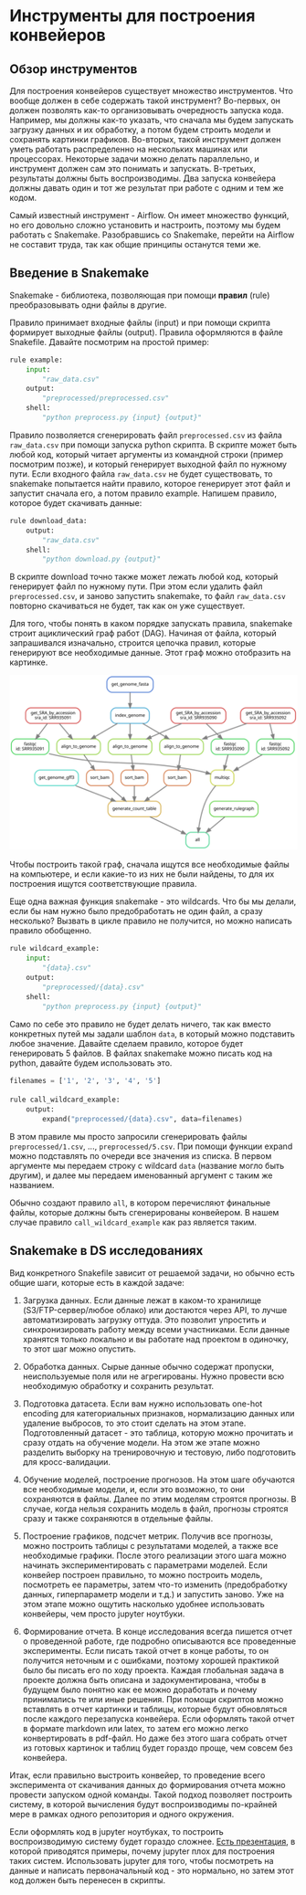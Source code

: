 # Инструменты для построения конвейеров

## Обзор инструментов

Для построения конвейеров существует множество инструментов. Что вообще должен в себе содержать такой инструмент? Во-первых, он должен позволять как-то организовывать очередность запуска кода. Например, мы должны как-то указать, что сначала мы будем запускать загрузку данных и их обработку, а потом будем строить модели и сохранять картинки графиков. Во-вторых, такой инструмент должен уметь работать распределенно на нескольких машинах или процессорах. Некоторые задачи можно делать параллельно, и инструмент должен сам это понимать и запускать. В-третьих, результаты должны быть воспроизводимы. Два запуска конвейера должны давать один и тот же результат при работе с одним и тем же кодом.

Самый известный инструмент - Airflow. Он имеет множество функций, но его довольно сложно установить и настроить, поэтому мы будем работать с Snakemake. Разобравшись со Snakemake, перейти на Airflow не составит труда, так как общие принципы останутся теми же.

## Введение в Snakemake

Snakemake - библиотека, позволяющая при помощи **правил** (rule) преобразовывать одни файлы в другие.

Правило принимает входные файлы (input) и при помощи скрипта формирует выходные файлы (output). Правила оформляются в файле Snakefile. Давайте посмотрим на простой пример:

```python
rule example:
    input:
        "raw_data.csv"
    output:
        "preprocessed/preprocessed.csv"
    shell:
        "python preprocess.py {input} {output}"
```

Правило позволяется сгенерировать файл `preprocessed.csv` из файла `raw_data.csv` при помощи запуска python скрипта. В скрипте может быть любой код, который читает аргументы из командной строки (пример посмотрим позже), и который генерирует выходной файл по нужному пути. Если входного файла `raw_data.csv` не будет существовать, то snakemake попытается найти правило, которое генерирует этот файл и запустит сначала его, а потом правило example. Напишем правило, которое будет скачивать данные:

```python
rule download_data:
    output:
        "raw_data.csv"
    shell:
        "python download.py {output}"
```

В скрипте download точно также может лежать любой код, который генерирует файл по нужному пути. При этом если удалить файл `preprocessed.csv`, и заново запустить snakemake, то файл `raw_data.csv` повторно скачиваться не будет, так как он уже существует.

Для того, чтобы понять в каком порядке запускать правила, snakemake строит ациклический граф работ (DAG). Начиная от файла, который запрашивался изначально, строится цепочка правил, которые генерируют все необходимые данные. Этот граф можно отобразить на картинке.

![snakemake_dag](../images/snakemake_dag.svg)

Чтобы построить такой граф, сначала ищутся все необходимые файлы на компьютере, и если какие-то из них не были найдены, то для их построения ищутся соответствующие правила.

Еще одна важная функция snakemake - это wildcards. Что бы мы делали, если бы нам нужно было предобработать не один файл, а сразу несколько? Вызвать в цикле правило не получится, но можно написать правило обобщенно.

```python
rule wildcard_example:
    input:
        "{data}.csv"
    output:
        "preprocessed/{data}.csv"
    shell:
        "python preprocess.py {input} {output}"
```

Само по себе это правило не будет делать ничего, так как вместо конкретных путей мы задали шаблон `data`, в который можно подставить любое значение. Давайте сделаем правило, которое будет генерировать 5 файлов. В файлах snakemake можно писать код на python, давайте будем использовать это.

```python
filenames = ['1', '2', '3', '4', '5']

rule call_wildcard_example:
    output:
        expand("preprocessed/{data}.csv", data=filenames)

```

В этом правиле мы просто запросили сгенерировать файлы `preprocessed/1.csv`, ..., `preprocessed/5.csv`. При помощи функции expand можно подставлять по очереди все значения из списка. В первом аргументе мы передаем строку с wildcard `data` (название могло быть другим), и далее мы передаем именованный аргумент с таким же названием.

Обычно создают правило `all`, в котором перечисляют финальные файлы, которые должны быть сгенерированы конвейером. В нашем случае правило `call_wildcard_example` как раз является таким.

## Snakemake в DS исследованиях

Вид конкретного Snakefile зависит от решаемой задачи, но обычно есть общие шаги, которые есть в каждой задаче:

1. Загрузка данных. Если данные лежат в каком-то хранилище (S3/FTP-сервер/любое облако) или достаются через API, то лучше автоматизировать загрузку оттуда. Это позволит упростить и синхронизировать работу между всеми участниками. Если данные хранятся только локально и вы работате над проектом в одиночку, то этот шаг можно опустить.

2. Обработка данных. Сырые данные обычно содержат пропуски, неиспользуемые поля или не агрегированы. Нужно провести всю необходимую обработку и сохранить результат.

3. Подготовка датасета. Если вам нужно использовать one-hot encoding для категориальных признаков, нормализацию данных или удаление выбросов, то это стоит сделать на этом этапе. Подготовленный датасет - это таблица, которую можно прочитать и сразу отдать на обучение модели. На этом же этапе можно разделить выборку на тренировочную и тестовую, либо подготовить для кросс-валидации.

4. Обучение моделей, построение прогнозов. На этом шаге обучаются все необходимые модели, и, если это возможно, то они сохраняются в файлы. Далее по этим моделям строятся прогнозы. В случае, когда нельзя сохранить модель в файл, прогнозы строятся сразу и также сохраняются в отдельные файлы.

5. Построение графиков, подсчет метрик. Получив все прогнозы, можно построить таблицы с результатами моделей, а также все необходимые графики. После этого реализации этого шага можно начинать экспериментировать с параметрами моделей. Если конвейер построен правильно, то можно построить модель, посмотреть ее параметры, затем что-то изменить (предобработку данных, гиперпараметр модели и т.д.) и запустить заново. Уже на этом этапе можно ощутить насколько удобнее использовать конвейеры, чем просто jupyter ноутбуки.

6. Формирование отчета. В конце исследования всегда пишется отчет о проведенной работе, где подробно описываются все проведенные эксперименты. Если писать такой отчет в конце работы, то он получится неточным и с ошибками, поэтому хорошей практикой было бы писать его по ходу проекта. Каждая глобальная задача в проекте должна быть описана и задокументирована, чтобы в будущем было понятно как ее можно доработать и почему принимались те или иные решения. При помощи скриптов можно вставлять в отчет картинки и таблицы, которые будут обновляться после каждого перезапуска конвейера. Если оформлять такой отчет в формате markdown или latex, то затем его можно легко конвертировать в pdf-файл. Но даже без этого шага собрать отчет из готовых картинок и таблиц будет гораздо проще, чем совсем без конвейера.

Итак, если правильно выстроить конвейер, то проведение всего эксперимента от скачивания данных до формирования отчета можно провести запуском одной команды. Такой подход позволяет построить систему, в которой вычисления будут воспроизводимы по-крайней мере в рамках одного репозитория и одного окружения.

Если оформлять код в jupyter ноутбуках, то построить воспроизводимую систему будет гораздо сложнее. [Есть презентация](https://docs.google.com/presentation/d/1n2RlMdmv1p25Xy5thJUhkKGvjtV-dkAIsUXP-AL4ffI/mobilepresent?slide=id.g362da58057_0_1), в которой приводятся примеры, почему jupyter плох для построения таких систем. Использовать jupyter для того, чтобы посмотреть на данные и написать первоначальный код - это нормально, но затем этот код должен быть перенесен в скрипты.
